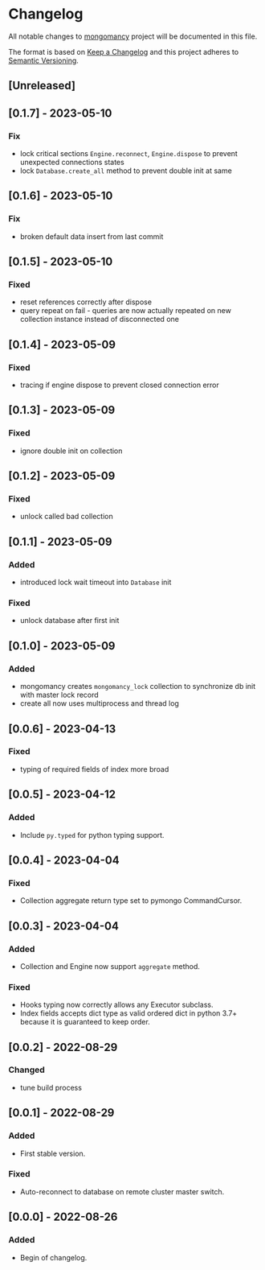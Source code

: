 # Changelog

All notable changes to [mongomancy](https://github.com/Ryu-CZ/mongomancy) project will be
documented in this file.

The format is based on [Keep a Changelog](http://keepachangelog.com/en/1.0.0/)
and this project adheres to [Semantic Versioning](http://semver.org/spec/v2.0.0.html).

## [Unreleased]

## [0.1.7] - 2023-05-10

### Fix

- lock critical sections `Engine.reconnect`, `Engine.dispose` to prevent unexpected connections states
- lock `Database.create_all` method to prevent double init at same

## [0.1.6] - 2023-05-10

### Fix

- broken default data insert from last commit

## [0.1.5] - 2023-05-10

### Fixed

- reset references correctly after dispose
- query repeat on fail - queries are now actually repeated on new collection instance instead of disconnected one

## [0.1.4] - 2023-05-09

### Fixed

- tracing if engine dispose to prevent closed connection error

## [0.1.3] - 2023-05-09

### Fixed

- ignore double init on collection

## [0.1.2] - 2023-05-09

### Fixed

- unlock called bad collection

## [0.1.1] - 2023-05-09

### Added

- introduced lock wait timeout into `Database` init

### Fixed

- unlock database after first init

## [0.1.0] - 2023-05-09

### Added

- mongomancy creates `mongomancy_lock` collection to synchronize db init with master lock record
- create all now uses multiprocess and thread log

## [0.0.6] - 2023-04-13

### Fixed

- typing of required fields of index more broad

## [0.0.5] - 2023-04-12

### Added

- Include `py.typed` for python typing support.

## [0.0.4] - 2023-04-04

### Fixed

- Collection aggregate return type set to pymongo CommandCursor.

## [0.0.3] - 2023-04-04

### Added

- Collection and Engine now support `aggregate` method.

### Fixed

- Hooks typing now correctly allows any Executor subclass.
- Index fields accepts dict type as valid ordered dict in python 3.7+ because it is guaranteed to keep order.

## [0.0.2] - 2022-08-29

### Changed

- tune build process

## [0.0.1] - 2022-08-29

### Added

- First stable version.

### Fixed

- Auto-reconnect to database on remote cluster master switch.

## [0.0.0] - 2022-08-26

### Added

- Begin of changelog.
